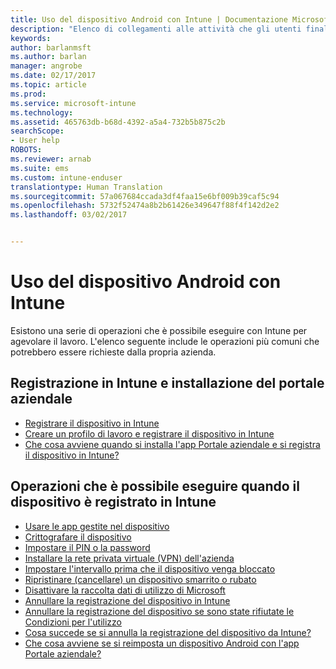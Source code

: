 ```yaml
---
title: Uso del dispositivo Android con Intune | Documentazione Microsoft
description: "Elenco di collegamenti alle attività che gli utenti finali possono eseguire nel loro dispositivo mobile Android quando viene registrato in Intune"
keywords: 
author: barlanmsft
ms.author: barlan
manager: angrobe
ms.date: 02/17/2017
ms.topic: article
ms.prod: 
ms.service: microsoft-intune
ms.technology: 
ms.assetid: 465763db-b68d-4392-a5a4-732b5b875c2b
searchScope:
- User help
ROBOTS: 
ms.reviewer: arnab
ms.suite: ems
ms.custom: intune-enduser
translationtype: Human Translation
ms.sourcegitcommit: 57a067684ccada3df4faa15e6bf009b39caf5c94
ms.openlocfilehash: 5732f52474a8b2b61426e349647f88f4f142d2e2
ms.lasthandoff: 03/02/2017


---
```



# <a name="using-your-android-device-with-intune"></a>Uso del dispositivo Android con Intune

Esistono una serie di operazioni che è possibile eseguire con Intune per agevolare il lavoro. L'elenco seguente include le operazioni più comuni che potrebbero essere richieste dalla propria azienda.

## <a name="enrolling-into-intune-and-installing-the-company-portal"></a>Registrazione in Intune e installazione del portale aziendale

- [Registrare il dispositivo in Intune](enroll-your-device-in-Intune-android.md)
- [Creare un profilo di lavoro e registrare il dispositivo in Intune](create-a-work-profile-and-enroll-your-device-in-intune-android.md)
- [Che cosa avviene quando si installa l'app Portale aziendale e si registra il dispositivo in Intune?](what-happens-if-you-install-the-company-portal-app-and-enroll-your-device-in-intune-android.md)

## <a name="things-you-can-do-when-your-device-is-enrolled-in-intune"></a>Operazioni che è possibile eseguire quando il dispositivo è registrato in Intune

- [Usare le app gestite nel dispositivo](use-managed-apps-on-your-device-android.md)
- [Crittografare il dispositivo](encrypt-your-device-android.md)
- [Impostare il PIN o la password](set-your-pin-or-password-android.md)
- [Installare la rete privata virtuale (VPN) dell'azienda](install-your-companys-virtual-private-network-VPN-android.md)
- [Impostare l'intervallo prima che il dispositivo venga bloccato](set-the-amount-of-time-before-your-device-is-locked-android.md)
- [Ripristinare (cancellare) un dispositivo smarrito o rubato](reset-erase-your-device-cpwebsite.md)
- [Disattivare la raccolta dati di utilizzo di Microsoft](turn-off-microsoft-usage-data-collection-android.md)
- [Annullare la registrazione del dispositivo in Intune](unenroll-your-device-from-intune-android.md)
- [Annullare la registrazione del dispositivo se sono state rifiutate le Condizioni per l'utilizzo](unenroll-your-device-from-intune-if-you-declined-terms-of-use-android.md)
- [Cosa succede se si annulla la registrazione del dispositivo da Intune?](what-happens-if-you-unenroll-your-device-from-intune-android.md)
- [Che cosa avviene se si reimposta un dispositivo Android con l'app Portale aziendale?](what-happens-if-you-reset-your-device-using-the-company-portal-android.md)
<!--- - [What is the Rights Management sharing app?](what-is-the-rms-sharing-app-android.md) --->

